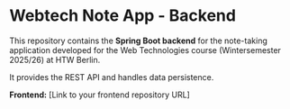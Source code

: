 # Webtech Note App - Backend

This repository contains the **Spring Boot backend** for the note-taking application developed for the Web Technologies course (Wintersemester 2025/26) at HTW Berlin.

It provides the REST API and handles data persistence.

**Frontend:** [Link to your frontend repository URL]